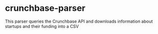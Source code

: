 crunchbase-parser
=================

This parser queries the Crunchbase API and downloads information about startups and their funding into a CSV